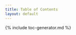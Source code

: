 ```yaml
---
title: Table of Contents
layout: default
---
```

<!-- ================================================ -->
<!--  use this line to include an autogenerated TOC from the IG resources pages  remove it if you would like to hand generate it -->

{% include toc-generator.md %}
<!-- ================================================ -->
